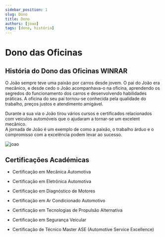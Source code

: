 ```yaml
---
sidebar_position: 1
slug: Dono
title: Dono
authors: [joao]
tags: [dono, história]
---
```


# Dono das Oficinas

## História do Dono das Oficinas WINRAR

O João sempre teve uma paixão por carros desde jovem. O pai do João era mecânico, e desde cedo o João acompanhava-o na oficina, aprendendo os segredos do funcionamento dos carros e desenvolvendo habilidades práticas. A oficina do seu pai tornou-se conhecida pela qualidade do trabalho, preços justos e atendimento amigável. 

Durante a sua via o João tirou vários cursos e certificados relacionados com veículos automóveis que o ajudaram a tornar-se um excelent mecânico.  
A jornada de João é um exemplo de como a paixão, o trabalho árduo e o compromisso com a excelência podem levar ao sucesso.

![joao](https://cdn.discordapp.com/attachments/1049372613945851975/1189647128641941665/perfilCEO.png?ex=659eec3a&is=658c773a&hm=58e8fc9f1dbe41736803ab734555b47fd257ee7d802c311a0bad0678a4372e31&)

## Certificações Académicas

+ Certificação em Mecânica Automotiva

+ Certificação em Eletrônica Automotiva

+ Certificação em Diagnóstico de Motores

+ Certificação em Ar Condicionado Automotivo

+ Certificação em Tecnologias de Propulsão Alternativa

+ Certificação em Segurança Veicular

+ Certificação de Técnico Master ASE (Automotive Service Excellence)